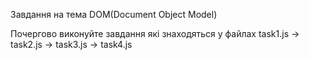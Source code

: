Завдання на тема DOM(Document Object Model)

Почергово виконуйте завдання які знаходяться у файлах
task1.js -> task2.js -> task3.js -> task4.js
